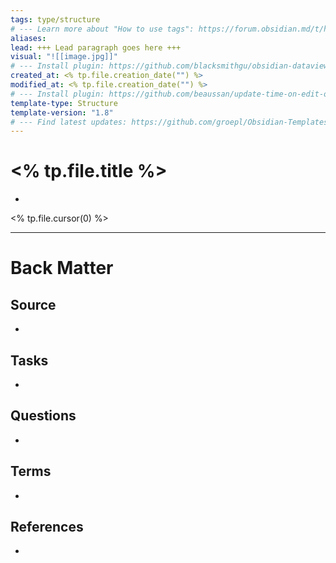 ```yaml
---
tags: type/structure
# --- Learn more about "How to use tags": https://forum.obsidian.md/t/how-to-use-tags/
aliases: 
lead: +++ Lead paragraph goes here +++
visual: "![[image.jpg]]"
# --- Install plugin: https://github.com/blacksmithgu/obsidian-dataview
created_at: <% tp.file.creation_date("") %>
modified_at: <% tp.file.creation_date("") %>
# --- Install plugin: https://github.com/beaussan/update-time-on-edit-obsidian
template-type: Structure
template-version: "1.8"
# --- Find latest updates: https://github.com/groepl/Obsidian-Templates
---
```


# <% tp.file.title %>

<!-- Main STRUCTURE of my content -->
- 

<% tp.file.cursor(0) %>

---
# Back Matter
## Source
<!-- Always keep a link to the source. --> 
- 

## Tasks
<!-- What remains to be done with this note? --> 
- 

## Questions
<!-- What remains for you to consider? --> 
- 

## Terms
<!-- Links to definition pages -->
- 

## References
<!-- Links to pages not referenced in the content -->
- 